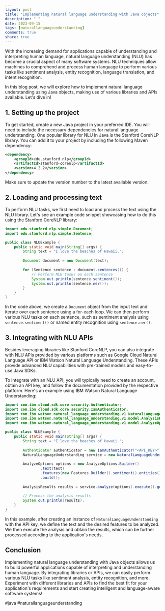```yaml
---
layout: post
title: "Implementing natural language understanding with Java objects"
description: " "
date: 2023-09-15
tags: [naturallanguageunderstanding]
comments: true
share: true
---
```


With the increasing demand for applications capable of understanding and interpreting human language, natural language understanding (NLU) has become a crucial aspect of many software systems. NLU techniques allow machines to comprehend and process human language to perform various tasks like sentiment analysis, entity recognition, language translation, and intent recognition.

In this blog post, we will explore how to implement natural language understanding using Java objects, making use of various libraries and APIs available. Let's dive in!

## 1. Setting up the project

To get started, create a new Java project in your preferred IDE. You will need to include the necessary dependencies for natural language understanding. One popular library for NLU in Java is the Stanford CoreNLP library. You can add it to your project by including the following Maven dependency:

```xml
<dependency>
    <groupId>edu.stanford.nlp</groupId>
    <artifactId>stanford-corenlp</artifactId>
    <version>4.2.2</version>
</dependency>
```

Make sure to update the version number to the latest available version.

## 2. Loading and processing text

To perform NLU tasks, we first need to load and process the text using the NLU library. Let's see an example code snippet showcasing how to do this using the Stanford CoreNLP library:

```java
import edu.stanford.nlp.simple.Document;
import edu.stanford.nlp.simple.Sentence;

public class NLUExample {
    public static void main(String[] args) {
        String text = "I love the beaches of Hawaii.";
        
        Document document = new Document(text);
        
        for (Sentence sentence : document.sentences()) {
            // Perform NLU tasks on each sentence
            System.out.println(sentence.sentiment());
            System.out.println(sentence.ner());
        }
    }
}
```

In the code above, we create a `Document` object from the input text and iterate over each sentence using a for-each loop. We can then perform various NLU tasks on each sentence, such as sentiment analysis using `sentence.sentiment()` or named entity recognition using `sentence.ner()`.

## 3. Integrating with NLU APIs

Besides leveraging libraries like Stanford CoreNLP, you can also integrate with NLU APIs provided by various platforms such as Google Cloud Natural Language API or IBM Watson Natural Language Understanding. These APIs provide advanced NLU capabilities with pre-trained models and easy-to-use Java SDKs.

To integrate with an NLU API, you will typically need to create an account, obtain an API key, and follow the documentation provided by the respective platform. Here's an example using IBM Watson Natural Language Understanding:

```java
import com.ibm.cloud.sdk.core.security.Authenticator;
import com.ibm.cloud.sdk.core.security.IamAuthenticator;
import com.ibm.watson.natural_language_understanding.v1.NaturalLanguageUnderstanding;
import com.ibm.watson.natural_language_understanding.v1.model.AnalysisResults;
import com.ibm.watson.natural_language_understanding.v1.model.AnalyzeOptions;

public class NLUExample {
    public static void main(String[] args) {
        String text = "I love the beaches of Hawaii.";
        
        Authenticator authenticator = new IamAuthenticator("<API_KEY>");
        NaturalLanguageUnderstanding service = new NaturalLanguageUnderstanding("2021-03-25", authenticator);
        
        AnalyzeOptions options = new AnalyzeOptions.Builder()
                .text(text)
                .features(new Features.Builder().sentiment().entities().build())
                .build();
        
        AnalysisResults results = service.analyze(options).execute().getResult();
        
        // Process the analysis results
        System.out.println(results);
    }
}
```

In this example, after creating an instance of `NaturalLanguageUnderstanding` with the API key, we define the text and the desired features to be analyzed. We then execute the analysis and obtain the results, which can be further processed according to the application's needs.

## Conclusion

Implementing natural language understanding with Java objects allows us to build powerful applications capable of interpreting and understanding human language. By integrating libraries or APIs, we can easily perform various NLU tasks like sentiment analysis, entity recognition, and more. Experiment with different libraries and APIs to find the best fit for your application's requirements and start creating intelligent and language-aware software systems!

#java #naturallanguageunderstanding